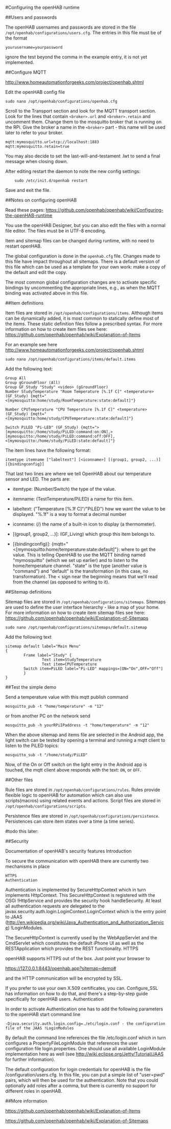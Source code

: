 #Configuring the openHAB runtime

##Users and passwords

The openHAB usernames and passwords are stored in the file 
`/opt/openhab/configurations/users.cfg`.  The entries in this file must be of the format

	yourusername=yourpassword
	
ignore the test beyond the comma in the example entry, it is not yet implemented.


##Configure MQTT

<http://www.homeautomationforgeeks.com/project/openhab.shtml>

Edit the openHAB config file

	sudo nano /opt/openhab/configurations/openhab.cfg

Scroll to the Transport section and look for the MQTT transport section.  Look for the lines that contain `<broker>.url` and `<broker>.retain` and uncomment them.  Change them to the mosquitto broker that is running on the RPi.  Give the broker a name in the `<broker>` part - this name will be used later to refer to your broker.

	mqtt:mymosquitto.url=tcp://localhost:1883
	mqtt:mymosquitto.retain=true

You may also decide to set the last-will-and-testament .lwt to send a final message when closing down.

After editing restart the daemon to note the new config settings:

		sudo /etc/init.d/openhab restart

Save and exit the file.

##Notes on configuring openHAB

Read these pages:
<https://github.com/openhab/openhab/wiki/Configuring-the-openHAB-runtime>  

You use the openHAB Designer, but you can also edit the files with a normal file editor.  The files must be in UTF-8 encoding.

Item and sitemap files  can be changed during runtime, with no need to restart openHAB.

The global configuration is done in the `openhab.cfg` file.  Changes made to this file have impact throughout all sitemaps.  There is a default version of this file which can be used as a template for your own work: make a copy of the default and edit the copy.

The most common global configuration changes are to activate specific bindings by uncommenting the appropriate lines, e.g., as when the MQTT binding was activated above in this file.

##Item definitions

Item files are stored in `/opt/openhab/configurations/items`.
Although items can be dynamically added, it is most common to statically define most of the items.  These static definition files follow a prescribed syntax.
For more information on how to create item files see here:  
<https://github.com/openhab/openhab/wiki/Explanation-of-Items>  

For an example see here
<http://www.homeautomationforgeeks.com/project/openhab.shtml>

	sudo nano /opt/openhab/configurations/items/default.items
	
Add the following text:

    Group All
    Group gGroundFloor (All)
    Group GF_Study "Study" <video> (gGroundFloor)
    Number StudyTemperature "Room Temperature [%.1f C]" <temperature> (GF_Study) {mqtt="<[mymosquitto:home/study/RoomTemperature:state:default]"}

    Number CPUTemperature "CPU Temperature [%.1f C]" <temperature> (GF_Study) {mqtt="<[mymosquitto:home/study/CPUTemperature:state:default]"}

    Switch PiLED "Pi-LED" (GF_Study) {mqtt=">[mymosquitto:/home/study/PiLED:command:on:ON],>[mymosquitto:/home/study/PiLED:command:off:OFF],<[mymosquitto:/home/study/PiLED:state:default]"}
    
The item lines have the following format:

    itemtype itemname ["labeltext"] [<iconname>] [(group1, group2, ...)] [{bindingconfig}]   
    
That last two lines are where we tell OpenHAB about our temperature sensor and LED. The parts are:

- itemtype: (Number/Switch) the type of the value.

- itemname: (TestTemperature/PiLED) a name for this item.

- labeltext: ("Temperature [%.1f C]"/"PiLED") how we want the value to be displayed. "%.1f" is a way to format a decimal number

- iconname: (<temperature>/<light>) the name of a built-in icon to display (a thermometer).

- [(group1, group2, ...)]: (GF_Living) which group this item belongs to.

- [{bindingconfig}]: {mqtt="<[mymosquitto:home/temperature:state:default]"}: where to get the value. This is telling OpenHAB to use the MQTT binding named "mymosquitto" (which we set up earlier) and to listen to the home/temperature channel. "state" is the type (another value is "command") and "default" is the transformation (in this case, no transformation). The < sign near the beginning means that we'll read from the channel (as opposed to writing to it).

##Sitemap definitions

Sitemap files are stored in `/opt/openhab/configurations/sitemaps`.
Sitemaps are used to define the user interface hierarchy - like a map of your home.
For more information on how to create item sitemap files see here:  
<https://github.com/openhab/openhab/wiki/Explanation-of-Sitemaps>  

	sudo nano /opt/openhab/configurations/sitemaps/default.sitemap
	
Add the following text

    sitemap default label="Main Menu"
    {
            Frame label="Study" {
                    Text item=StudyTemperature
                    Text item=CPUTemperature
            Switch item=PiLED label="Pi-LED" mappings=[ON="On",OFF="Off"]
            }
    }	

##Test the simple demo

Send a temperature value  with this mqtt publish command

	mosquitto_pub -t "home/temperature" -m "12"
	
or from another PC on the network send

	mosquitto_pub -h yourRPiIPaddress -t "home/temperature" -m "12"
	
When the above sitemap and items file are selected in the Android app, the light switch can be tested by opening a terminal and running a mqtt client to listen to the PiLED topics:

    mosquitto_sub -t "/home/study/PiLED"
    
Now, of the On or Off switch on the light entry in the Android app is touched, the mqtt client above responds with the text: `ON`, or `OFF`.






##Other files

Rule files are stored in `/opt/openhab/configurations/rules`. Rules provide flexible logic to openHAB for automation which can also use scripts(macros) using related events and actions.
Script files are stored in `/opt/openhab/configurations/scripts`.

Persistence  files are stored in `/opt/openhab/configurations/persistence`.
Persistences can store item states over a time (a time series).



#todo this later:

##Security

Documentation of openHAB's security features
Introduction

To secure the communication with openHAB there are currently two mechanisms in place

    HTTPS
    Authentication

Authentication is implemented by SecureHttpContext which in turn implements HttpContext. This SecureHttpContext is registered with the OSGi !HttpService and provides the security hook handleSecurity. At least all authentication requests are delegated to the javax.security.auth.login.LoginContext.LoginContext which is the entry point to JAAS (http://en.wikipedia.org/wiki/Java_Authentication_and_Authorization_Service) !LoginModules.

The SecureHttpContext is currently used by the WebAppServlet and the CmdServlet which constitutes the default iPhone UI as well as the RESTApplication which provides the REST functionality.
HTTPS

openHAB supports HTTPS out of the box. Just point your browser to

https://127.0.0.1:8443/openhab.app?sitemap=demo#

and the HTTP communication will be encrypted by SSL.

If you prefer to use your own X.509 certificates, you can. Configure_SSL has information on how to do that, and there's a step-by-step guide specifically for openHAB users.
Authentication

In order to activate Authentication one has to add the following parameters to the openHAB start command line

    -Djava.security.auth.login.config=./etc/login.conf - the configuration file of the JAAS !LoginModules

By default the command line references the file <openhabhome>/etc/login.conf which in turn configures a PropertyFileLoginModule that references the user configuration file login.properties. One should use all available LoginModule implementation here as well (see http://wiki.eclipse.org/Jetty/Tutorial/JAAS for further information).

The default configuration for login credentials for openHAB is the file <openhabhome>/configuration/users.cfg. In this file, you can put a simple list of "user=pwd" pairs, which will then be used for the authentication. Note that you could optionally add roles after a comma, but there is currently no support for different roles in openHAB.

##More information


https://github.com/openhab/openhab/wiki/Explanation-of-Items

https://github.com/openhab/openhab/wiki/Explanation-of-Sitemaps


